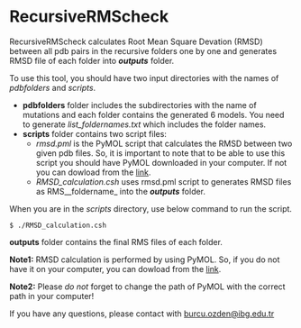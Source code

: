 # RecursiveRMScheck

RecursiveRMScheck calculates Root Mean Square Devation (RMSD) between all pdb pairs in the recursive folders one by one and generates RMSD file of each folder into **_outputs_** folder.

To use this tool, you should have two input directories with the names of _pdbfolders_ and _scripts_.
- **pdbfolders** folder includes the subdirectories with the name of mutations and each folder contains the generated 6 models. You need to generate _list_foldernames.txt_ which includes the folder names.
- **scripts** folder contains two script files: 
  - _rmsd.pml_ is the PyMOL script that calculates the RMSD between two given pdb files. So, it is important to note that to be able to use this script you should have PyMOL downloaded in your computer. If not you can dowload from the [link](https://pymol.org/2/).
  - _RMSD_calculation.csh_ uses rmsd.pml script to generates RMSD files as RMS__foldername_ into the **_outputs_** folder. 
 
When you are in the _scripts_ directory, use below command to run the script.

```
$ ./RMSD_calculation.csh
```

**outputs** folder contains the final RMS files of each folder.

**Note1:** RMSD calculation is performed by using PyMOL. So, if you do not have it on your computer, you can dowload from the [link](https://pymol.org/2/).

**Note2:** Please _do not_ forget to change the path of PyMOL with the correct path in your computer!

If you have any questions, please contact with burcu.ozden@ibg.edu.tr 


